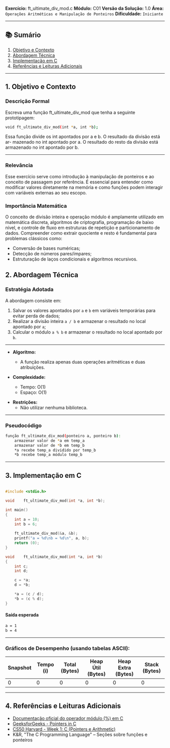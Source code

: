 **Exercício:** ft_ultimate_div_mod.c 
**Módulo:** C01
**Versão da Solução:** 1.0 
**Área:** `Operações Aritméticas e Manipulação de Ponteiros`
**Dificuldade:** `Iniciante`
<br>

---

## 📚 Sumário

1. [Objetivo e Contexto](#1-objetivo-e-contexto)  
2. [Abordagem Técnica](#2-abordagem-técnica)  
3. [Implementação em C](#3-implementação-em-c)  
4. [Referências e Leituras Adicionais](#5-referências-e-leituras-adicionais) 

---


## 1. Objetivo e Contexto 

### Descrição Formal

Escreva uma função ft_ultimate_div_mod que tenha a seguinte prototipagem:

```bash
void ft_ultimate_div_mod(int *a, int *b);
```

Essa função divide os int apontados por a e b. O resultado da divisão está ar-
mazenado no int apontado por a. O resultado do resto da divisão está armazenado
no int apontado por b.

---

### Relevância

Esse exercício serve como introdução à manipulação de ponteiros e ao conceito de passagem por referência. É essencial para entender como modificar valores diretamente na memória e como funções podem interagir com variáveis externas ao seu escopo.

### Importância Matemática

O conceito de divisão inteira e operação módulo é amplamente utilizado em matemática discreta, algoritmos de criptografia, programação de baixo nível, e controle de fluxo em estruturas de repetição e particionamento de dados. Compreender como extrair quociente e resto é fundamental para problemas clássicos como:

- Conversão de bases numéricas;
- Detecção de números pares/ímpares;
- Estruturação de laços condicionais e algoritmos recursivos.

## 2. Abordagem Técnica

### Estratégia Adotada

A abordagem consiste em:

1. Salvar os valores apontados por `a` e `b` em variáveis temporárias para evitar perda de dados;
2. Realizar a divisão inteira `a / b` e armazenar o resultado no local apontado por `a`;
3. Calcular o módulo `a % b` e armazenar o resultado no local apontado por `b`.

---

* **Algoritmo:**

  * A função realiza apenas duas operações aritméticas e duas atribuições.

* **Complexidade:**

  * Tempo: O(1)
  * Espaço: O(1)
- **Restrições:**  
  - Não utilizar nenhuma biblioteca.

--- 

### Pseudocódigo

```bash
função ft_ultimate_div_mod(ponteiro a, ponteiro b):
    armazenar valor de *a em temp_a
    armazenar valor de *b em temp_b
    *a recebe temp_a dividido por temp_b
    *b recebe temp_a módulo temp_b

```
---
## 3. Implementação em C

```c

#include <stdio.h>

void	ft_ultimate_div_mod(int *a, int *b);

int main()
{
	int a = 10;
	int b = 6;
	
	ft_ultimate_div_mod(&a, &b);
	printf("a = %d\nb = %d\n", a, b);
	return (0);
}

void	ft_ultimate_div_mod(int *a, int *b)
{
	int c;
	int d;

	c = *a;
	d = *b;

	*a = (c / d);
	*b = (c % d);
}

```

#### Saída esperada
```bash
a = 1
b = 4
```


---

### Gráficos de Desempenho (usando tabelas ASCII):

| Snapshot | Tempo (i) | Total (Bytes) | Heap Útil (Bytes) | Heap Extra (Bytes) | Stack (Bytes) |
|----------|-----------|----------------|--------------------|---------------------|----------------|
| 0        | 0         | 0              | 0                  | 0                   | 0              |


---


## 4. Referências e Leituras Adicionais

* [Documentação oficial do operador módulo (%) em C](https://en.cppreference.com/w/c/language/operator_arithmetic)
* [GeeksforGeeks - Pointers in C](https://www.geeksforgeeks.org/pointers-in-c-and-c-set-1-introduction-arithmetic-and-array/)
* [CS50 Harvard - Week 1: C (Pointers e Arithmetic)](https://cs50.harvard.edu/x/2024/weeks/1/)
* K\&R, "The C Programming Language" – Seções sobre funções e ponteiros



